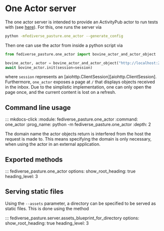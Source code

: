 <!--
SPDX-FileCopyrightText: 2023 Helge

SPDX-License-Identifier: CC-BY-4.0
-->

# One Actor server

The one actor server is intended to provide an ActivityPub actor
to run tests with (see [here](https://funfedi.dev/testing_tools/one_actor/)). For this, one runs the server via

```bash
python -mfediverse_pasture.one_actor --generate_config
```

Then one can use the actor from inside a python script via

```python
from fediverse_pasture.one_actor import bovine_actor_and_actor_object

bovine_actor, actor = bovine_actor_and_actor_object("http://localhost:2917/")
await bovine_actor.init(session=session)
```

where `session` represents an [aiohttp.ClientSession][aiohttp.ClientSession]. Furthermore,
`one_actor` exposes a page at `/` that displays objects received in
the inbox. Due to the simplistic implementation, one can only open the
page once, and the current content is lost on a refresh.

## Command line usage

::: mkdocs-click
    :module: fediverse_pasture.one_actor
    :command: one_actor
    :prog_name: python -m fediverse_pasture.one_actor
    :depth: 2

The domain name the actor objects return is interfered from the host
the request is made to. This means specifying the domain is only necessary,
when using the actor in an external application.

## Exported methods

::: fediverse_pasture.one_actor
    options:
        show_root_heading: true
        heading_level: 3

## Serving static files

Using the `--assets` parameter, a directory can be specified to be served
as static files. This is done using the method

::: fediverse_pasture.server.assets_blueprint_for_directory
    options:
        show_root_heading: true
        heading_level: 3
